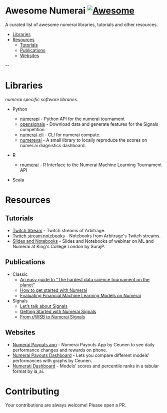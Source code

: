 # Awesome Numerai [![Awesome](https://cdn.rawgit.com/sindresorhus/awesome/d7305f38d29fed78fa85652e3a63e154dd8e8829/media/badge.svg)](https://github.com/sindresorhus/awesome)

A curated list of awesome numerai libraries, tutorials and other resources.


- [Libraries](#libraries)
- [Resources](#resources)
  - [Tutorials](#tutorials)
  - [Publications](#publicastions)
  - [Websites](#websites)


--

# Libraries

*numerai specific software libraries.*

* Python
  * [numerapi](https://github.com/uuazed/numerapi) - Python API for the numerai tournament
  * [opensignals](https://github.com/councilofelders/opensignals) - Download data and generate features for the Signals competition
  * [numerai-cli](https://github.com/numerai/numerai-cli) - CLI for numerai compute.
  * [numereval](https://github.com/parmarsuraj99/numereval) - A small library to locally reproduce the scores on numer.ai diagnistics dashboard.

* R
  * [rnumerai](https://github.com/Omni-Analytics-Group/Rnumerai) - R Interface to the Numerai Machine Learning Tournament API

* Scala



# Resources

## Tutorials
* [Twitch Stream](https://www.twitch.tv/prof_jtaylor) - Twitch streams of Arbitrage.
* [Twitch stream notebooks](https://github.com/jonrtaylor/twitch) - Notebooks from Arbitrage's Twitch streams.
* [Slides and Notebooks](https://github.com/parmarsuraj99/numerai-guides/tree/master/KCL) - Slides and Notebooks of webinar on ML and Numerai at King's College London by SurajP.

## Publications
* Classic
  * [An easy guide to “The hardest data science tournament on the planet”](https://towardsdatascience.com/a-guide-to-the-hardest-data-science-tournament-on-the-planet-748f46e83690)
  * [How to get started with Numerai](https://www.kaggle.com/carlolepelaars/how-to-get-started-with-numerai)
  * [Evaluating Financial Machine Learning Models on Numerai](https://parmarsuraj99.medium.com/evaluating-financial-machine-learning-models-on-numerai-3562da8fd90)
* Signals
  * [Let’s talk about Signals](https://parmarsuraj99.medium.com/lets-talk-about-signals-841934f24450)
  * [Getting Started with Numerai Signals](https://www.kaggle.com/carlolepelaars/getting-started-with-numerai-signals)
  * [From r/WSB to Numerai Signals](https://parmarsuraj99.medium.com/from-r-wsb-to-signals-684194364022)

## Websites
* [Numerai Payouts app](http://numeraipayouts.com/) - Numerai Payouts App by Ceunen to see daily performance changes and rewards on phone.
* [Numerai Payouts Dashboard](https://dashboard.numeraipayouts.com/) - Lets you compare different models' performances with graphs by Ceunen.
* [Numerati Dashboard](https://www.jofaichow.co.uk/numerati/data.html) - Models' scores and percentile ranks in a tabular format by ia_ai.



# Contributing

Your contributions are always welcome! Please open a PR.
